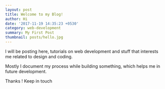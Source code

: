 ```yaml
---
layout: post
title: Welcome to my Blog!
author: Hi
date: '2017-11-19 14:35:23 +0530'
category: web-development
summary: My First Post
thumbnail: posts/hello.jpg
---
```


I will be posting here, tutorials on web development and stuff that interests me related to design and coding.

Mostly I document my process while building something, which helps me in future development.

Thanks ! Keep in touch

